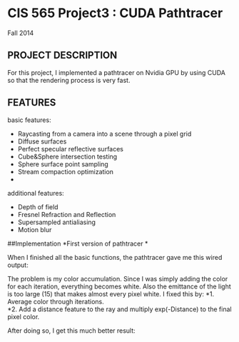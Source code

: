 CIS 565 Project3 : CUDA Pathtracer
===================

Fall 2014

## PROJECT DESCRIPTION
For this project, I implemented a pathtracer on Nvidia GPU by using CUDA so that the rendering process is very fast.

## FEATURES
basic features:
* Raycasting from a camera into a scene through a pixel grid
* Diffuse surfaces
* Perfect specular reflective surfaces
* Cube&Sphere intersection testing
* Sphere surface point sampling
* Stream compaction optimization 
* 

additional features:
* Depth of field
* Fresnel Refraction and Reflection
* Supersampled antialiasing
* Motion blur

##Implementation
*First version of pathtracer
*

When I finished all the basic functions, the pathtracer gave me this wired output:

The problem is my color accumulation. Since I was simply adding the color for each iteration, everything becomes white. Also the emittance of the light is too large (15) that makes almost every pixel white. I fixed this by:
*1. Average color through iterations.  
*2. Add a distance feature to the ray and multiply exp(-Distance) to the final pixel color. 

After doing so, I get this much better result:
